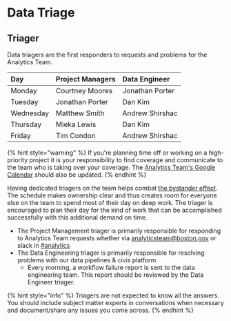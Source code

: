 # Data Triage

## Triager

Data triagers are the first responders to requests and problems for the Analytics Team.

| Day | Project Managers | Data Engineer |
| :--- | :--- | :--- |
| Monday | Courtney Moores | Jonathan Porter |
| Tuesday | Jonathan Porter | Dan Kim |
| Wednesday | Matthew Smith | Andrew Shirshac |
| Thursday | Mieka Lewis | Dan Kim |
| Friday | Tim Condon | Andrew Shirshac |

{% hint style="warning" %}
If you're planning time off or working on a high-priority project it is your responsibility to find coverage and communicate to the team who is taking over your coverage. The [Analytics Team's Google Calendar](https://calendar.google.com/calendar/embed?src=boston.gov_l3dkf9mc639muo1gubj9ktmlq8%40group.calendar.google.com&ctz=America%2FNew_York) should also be updated.
{% endhint %}

Having dedicated triagers on the team helps combat [the bystander effect](https://en.wikipedia.org/wiki/Bystander_effect). The schedule makes ownership clear and thus creates room for everyone else on the team to spend most of their day on deep work. The triager is encouraged to plan their day for the kind of work that can be accomplished successfully with this additional demand on time.

* The Project Management triager is primarily responsible for responding to Analytics Team requests whether via [analyticsteam@boston.gov](mailto:analyticsteam@boston.gov) or slack in [\#analytics](https://cityofboston-doit.slack.com/archives/C08ETUZ18)
* The Data Engineering triager is primarily responsible for resolving problems with our data pipelines & civis platform.
  * Every morning, a workflow failure report is sent to the data engineering team. This report should be reviewed by the Data Engineer triager.

{% hint style="info" %}
Triagers are not expected to know all the answers. You should include subject matter experts in conversations when necessary and document/share any issues you come across.
{% endhint %}

